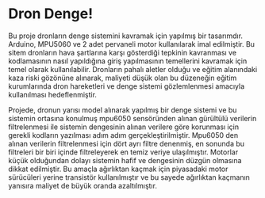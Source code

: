 # Dron Denge!
Bu proje dronların denge sistemini kavramak için yapılmış bir tasarımdır. Arduino, MPU5060 ve 2 adet pervaneli motor kullanılarak imal edilmiştir. Bu sitem dronların hava şartlarına karşı gösterdiği tepkinin kavranması ve kodlamasının nasıl yapıldığına giriş yapılmasının temellerini kavramak için temel olarak kullanılabilir. Dronların pahalı aletler olduğu ve eğitim alanındaki kaza riski gözönüne alınarak, maliyeti düşük olan bu düzeneğin eğitim kurumlarında dron hareketleri ve denge sistemi gözlemlenmesi amacıyla kullanılması hedeflenmiştir.

Projede, dronun yarısı model alınarak yapılmış bir denge sistemi ve bu sistemin ortasına konulmuş mpu6050 sensöründen alınan gürültülü verilerin filtrelenmesi ile sistemin dengesinin alınan verilere göre korunması için gerekli kodların yazılması adım adım gerçekleştirilmiştir. Mpu6050 den alınan verilerin filtrelenmesi için dört ayrı filtre denenmiş, en sonunda bu filtreleri bir biri içinde filtreleyerek en temiz veriye ulaşılmıştır. Motorlar küçük olduğundan dolayı sistemin hafif ve dengesinin düzgün olmasına dikkat edilmiştir. Bu amaçla ağırlıktan kaçmak için piyasadaki motor sürücüleri yerine transistör kullanılmıştır ve bu sayede ağırlıktan kaçmanın yanısıra maliyet de büyük oranda azaltılmıştır.
